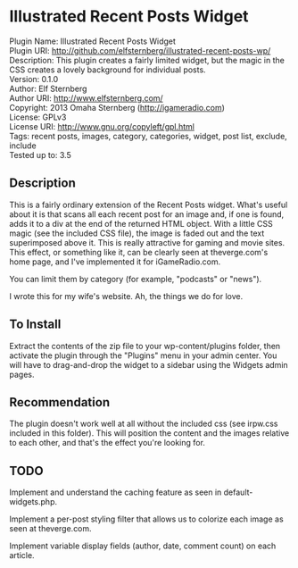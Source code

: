 Illustrated Recent Posts Widget
===============================

Plugin Name: Illustrated Recent Posts Widget  
Plugin URI: http://github.com/elfsternberg/illustrated-recent-posts-wp/  
Description: This plugin creates a fairly limited widget, but the magic in the CSS creates a lovely background for individual posts.  
Version: 0.1.0  
Author: Elf Sternberg  
Author URI: http://www.elfsternberg.com/  
Copyright: 2013 Omaha Sternberg (http://igameradio.com)  
License: GPLv3  
License URI: http://www.gnu.org/copyleft/gpl.html  
Tags: recent posts, images, category, categories, widget, post list, exclude, include  
Tested up to: 3.5

Description
-----------

This is a fairly ordinary extension of the Recent Posts widget.
What's useful about it is that scans all each recent post for an image
and, if one is found, adds it to a div at the end of the returned HTML
object.  With a little CSS magic (see the included CSS file), the
image is faded out and the text superimposed above it.  This is really
attractive for gaming and movie sites.  This effect, or something like
it, can be clearly seen at theverge.com's home page, and I've
implemented it for iGameRadio.com.

You can limit them by category (for example, "podcasts" or "news").

I wrote this for my wife's website.  Ah, the things we do for love.

To Install
----------

Extract the contents of the zip file to your wp-content/plugins
folder, then activate the plugin through the "Plugins" menu in your
admin center.  You will have to drag-and-drop the widget to a sidebar
using the Widgets admin pages.

Recommendation
--------------

The plugin doesn't work well at all without the included css (see
irpw.css included in this folder).  This will position the content and
the images relative to each other, and that's the effect you're
looking for.  

TODO
----

Implement and understand the caching feature as seen in
default-widgets.php.

Implement a per-post styling filter that allows us to colorize each
image as seen at theverge.com.

Implement variable display fields (author, date, comment count) on
each article.


